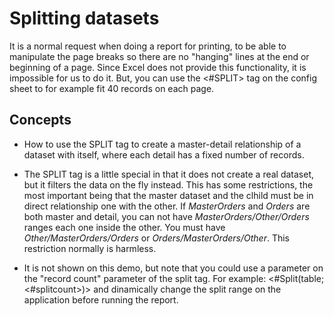 # Splitting datasets

It is a normal request when doing a report for printing, to be able to
manipulate the page breaks so there are no \"hanging\" lines at the end
or beginning of a page. Since Excel does not provide this functionality,
it is impossible for us to do it. But, you can use the \<\#SPLIT\> tag
on the config sheet to for example fit 40 records on each page.

## Concepts

- How to use the SPLIT tag to create a master-detail relationship of a
  dataset with itself, where each detail has a fixed number of
  records.

- The SPLIT tag is a little special in that it does not create a real
  dataset, but it filters the data on the fly instead. This has some
  restrictions, the most important being that the master dataset and
  the clhild must be in direct relationship one with the other. If
  *MasterOrders* and *Orders* are both master and detail, you can
  not have *MasterOrders/Other/Orders* ranges each one inside the
  other. You must have *Other/MasterOrders/Orders* or
  *Orders/MasterOrders/Other*. This restriction normally is
  harmless.

- It is not shown on this demo, but note that you could use a
  parameter on the \"record count\" parameter of the split tag. For
  example: \<\#Split(table;\<\#splitcount\>)\> and dinamically
  change the split range on the application before running the
  report.
